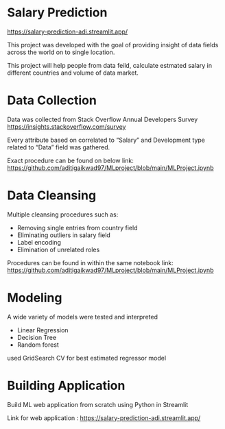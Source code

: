 
# Salary Prediction 
https://salary-prediction-adi.streamlit.app/

This project was developed with the goal of providing insight of data fields across the world on to single location. 

This project will help people from data feild, calculate estmated salary in different countries and volume of data market.



# Data Collection 

Data was collected from Stack Overflow Annual Developers Survey https://insights.stackoverflow.com/survey

Every attribute based on correlated to “Salary” and Development type related to “Data” field was gathered.

Exact procedure can be found on below link: https://github.com/aditigaikwad97/MLproject/blob/main/MLProject.ipynb 

# Data Cleansing 

Multiple cleansing procedures such as:
* Removing single entries from country field
* Eliminating outliers in salary field
* Label encoding
* Elimination of unrelated roles 

Procedures can be found in within the same notebook link: https://github.com/aditigaikwad97/MLproject/blob/main/MLProject.ipynb

# Modeling
A wide variety of models were tested and interpreted 
* Linear Regression 
* Decision Tree
* Random forest

used GridSearch CV for best estimated regressor model 

# Building Application

Build ML web application from scratch using Python in Streamlit  

Link for web application : https://salary-prediction-adi.streamlit.app/





